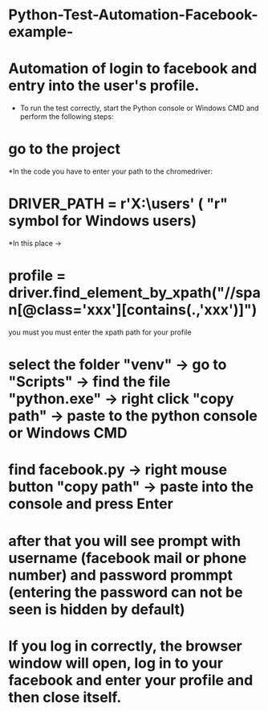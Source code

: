 # Python-Test-Automation-Facebook-example-

# Automation of login to facebook and entry into the user's profile.


* To run the test correctly, start the Python console or Windows CMD and perform the following steps:

# go to the project
 
*In the code you have to enter your path to the chromedriver:
# DRIVER_PATH = r'X:\users\'  ( "r" symbol for Windows users)

*In this place -> 
# profile = driver.find_element_by_xpath("//span[@class='xxx'][contains(.,'xxx')]")
you must you must enter the xpath path for your profile


# select the folder "venv" -> go to "Scripts" -> find the file "python.exe" -> right click "copy path" -> paste to the python console or Windows CMD


# find facebook.py -> right mouse button "copy path" -> paste into the console and press Enter

# after that you will see prompt with username (facebook mail or phone number) and password prommpt (entering the password can not be seen is hidden by default)

# If you log in correctly, the browser window will open, log in to your facebook and enter your profile and then close itself.
